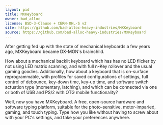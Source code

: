 ```yaml
---
layout: pid
title: MXKeyboard
owner: bad_alloc
license: BSD-3-Clause + CERN-OHL-S v2
site: https://github.com/bad-alloc-heavy-industries/MXKeyboard
source: https://github.com/bad-alloc-heavy-industries/MXKeyboard
---
```

After getting fed up with the state of mechanical keyboards a few years ago,
MXKeyboard became DX-MON's brainchild.

How about a mechanical backlit keyboard which has has no LED flicker by not
using LED matrix scanning, and with full n-Key rollover and the usual gaming goodies.
Additionally, how about a keyboard that is on-surface reprogrammable, with profiles
for saved configurations of settings, full control of debounce, key-down time,
key-up time, and software switch actuation type (momentary, latching), and which
can be connected via one or both of USB and PS/2 with OTG mobile functionality?

Well, now you have MXKeyboard. A free, open-source hardware and software typing
platform, suitable for the photo-sensitive, motor-imparied, gaming, and touch typing.
Type how you like without having to screw about with your PC's settings, and take your
preferences anywhere.
